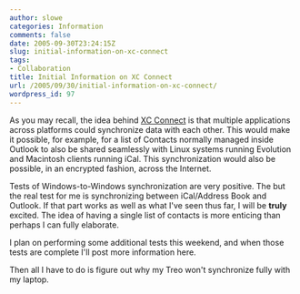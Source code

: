 ```yaml
---
author: slowe
categories: Information
comments: false
date: 2005-09-30T23:24:15Z
slug: initial-information-on-xc-connect
tags:
- Collaboration
title: Initial Information on XC Connect
url: /2005/09/30/initial-information-on-xc-connect/
wordpress_id: 97
---
```


As you may recall, the idea behind [XC Connect](http://www.xcnetwork.com/) is that multiple applications across platforms could synchronize data with each other. This would make it possible, for example, for a list of Contacts normally managed inside Outlook to also be shared seamlessly with Linux systems running Evolution and Macintosh clients running iCal. This synchronization would also be possible, in an encrypted fashion, across the Internet.

Tests of Windows-to-Windows synchronization are very positive. The but the real test for me is synchronizing between iCal/Address Book and Outlook. If that part works as well as what I've seen thus far, I will be **truly** excited. The idea of having a single list of contacts is more enticing than perhaps I can fully elaborate.

I plan on performing some additional tests this weekend, and when those tests are complete I'll post more information here.

Then all I have to do is figure out why my Treo won't synchronize fully with my laptop.
